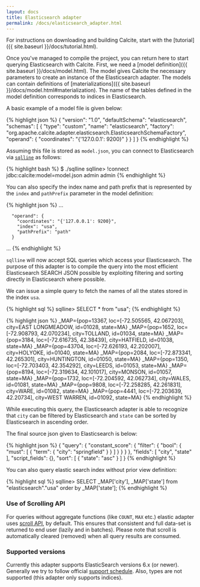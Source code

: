 ```yaml
---
layout: docs
title: Elasticsearch adapter
permalink: /docs/elasticsearch_adapter.html
---
```

<!--
{% comment %}
Licensed to the Apache Software Foundation (ASF) under one or more
contributor license agreements.  See the NOTICE file distributed with
this work for additional information regarding copyright ownership.
The ASF licenses this file to you under the Apache License, Version 2.0
(the "License"); you may not use this file except in compliance with
the License.  You may obtain a copy of the License at

http://www.apache.org/licenses/LICENSE-2.0

Unless required by applicable law or agreed to in writing, software
distributed under the License is distributed on an "AS IS" BASIS,
WITHOUT WARRANTIES OR CONDITIONS OF ANY KIND, either express or implied.
See the License for the specific language governing permissions and
limitations under the License.
{% endcomment %}
-->

For instructions on downloading and building Calcite, start with the
[tutorial]({{ site.baseurl }}/docs/tutorial.html).

Once you've managed to compile the project, you can return here to
start querying Elasticsearch with Calcite. First, we need a
[model definition]({{ site.baseurl }}/docs/model.html).
The model gives Calcite the necessary parameters to create an instance
of the Elasticsearch adapter. The models can contain
definitions of
[materializations]({{ site.baseurl }}/docs/model.html#materialization).
The name of the tables defined in the model definition corresponds to
indices in Elasticsearch.

A basic example of a model file is given below:

{% highlight json %}
{
  "version": "1.0",
  "defaultSchema": "elasticsearch",
  "schemas": [
    {
      "type": "custom",
      "name": "elasticsearch",
      "factory": "org.apache.calcite.adapter.elasticsearch.ElasticsearchSchemaFactory",
      "operand": {
        "coordinates": "{'127.0.0.1': 9200}"
      }
    }
  ]
}
{% endhighlight %}

Assuming this file is stored as `model.json`, you can connect to
Elasticsearch via [`sqlline`](https://github.com/julianhyde/sqlline) as
follows:

{% highlight bash %}
$ ./sqlline
sqlline> !connect jdbc:calcite:model=model.json admin admin
{% endhighlight %}

You can also specify the index name and path prefix that is represented by the `index` and `pathPrefix` parameter in the model definition:

{% highlight json %}
...

      "operand": {
        "coordinates": "{'127.0.0.1': 9200}",
        "index": "usa",
        "pathPrefix": "path"
      }

...
{% endhighlight %}


`sqlline` will now accept SQL queries which access your Elasticsearch.
The purpose of this adapter is to compile the query into the most efficient
Elasticsearch SEARCH JSON possible by exploiting filtering and sorting directly
in Elasticsearch where possible.

We can issue a simple query to fetch the names of all the states
stored in the index `usa`.

{% highlight sql %}
sqlline> SELECT * from "usa";
{% endhighlight %}

{% highlight json %}
_MAP={pop=13367, loc=[-72.505565, 42.067203], city=EAST LONGMEADOW, id=01028, state=MA}
_MAP={pop=1652, loc=[-72.908793, 42.070234], city=TOLLAND, id=01034, state=MA}
_MAP={pop=3184, loc=[-72.616735, 42.38439], city=HATFIELD, id=01038, state=MA}
_MAP={pop=43704, loc=[-72.626193, 42.202007], city=HOLYOKE, id=01040, state=MA}
_MAP={pop=2084, loc=[-72.873341, 42.265301], city=HUNTINGTON, id=01050, state=MA}
_MAP={pop=1350, loc=[-72.703403, 42.354292], city=LEEDS, id=01053, state=MA}
_MAP={pop=8194, loc=[-72.319634, 42.101017], city=MONSON, id=01057, state=MA}
_MAP={pop=1732, loc=[-72.204592, 42.062734], city=WALES, id=01081, state=MA}
_MAP={pop=9808, loc=[-72.258285, 42.261831], city=WARE, id=01082, state=MA}
_MAP={pop=4441, loc=[-72.203639, 42.20734], city=WEST WARREN, id=01092, state=MA}
{% endhighlight %}

While executing this query, the Elasticsearch adapter is able to recognize
that `city` can be filtered by Elasticsearch and `state` can be sorted by
Elasticsearch in ascending order.

The final source json given to Elasticsearch is below:

{% highlight json %}
{
  "query": {
    "constant_score": {
      "filter": {
        "bool": {
          "must": [
            {
              "term": {
                "city": "springfield"
              }
            }
          ]
        }
      }
    }
  },
  "fields": [
    "city",
    "state"
  ],
  "script_fields": {},
  "sort": [
    {
      "state": "asc"
    }
  ]
}
{% endhighlight %}

You can also query elastic search index without prior view definition:

{% highlight sql %}
sqlline> SELECT _MAP['city'], _MAP['state'] from "elasticsearch"."usa" order by _MAP['state'];
{% endhighlight %}

### Use of Scrolling API

For queries without aggregate functions (like `COUNT`, `MAX` etc.) elastic adapter
uses [scroll API](https://www.elastic.co/guide/en/elasticsearch/reference/current/search-request-scroll.html), by default.
This ensures that consistent and full data-set is returned to end user (lazily and in batches). Please note that
scroll is automatically cleared (removed) when all query results are consumed.

### Supported versions

Currently this adapter supports ElasticSearch versions 6.x (or newer). Generally
we try to follow official [support schedule](https://www.elastic.co/support/eol).
Also, types are not supported (this adapter only supports indices).
